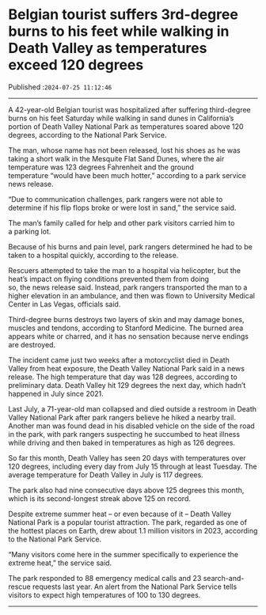 # Belgian tourist suffers 3rd-degree burns to his feet while walking in Death Valley as temperatures exceed 120 degrees

Published :`2024-07-25 11:12:46`

---

A 42-year-old Belgian tourist was hospitalized after suffering third-degree burns on his feet Saturday while walking in sand dunes in California’s portion of Death Valley National Park as temperatures soared above 120 degrees, according to the National Park Service.

The man, whose name has not been released, lost his shoes as he was taking a short walk in the Mesquite Flat Sand Dunes, where the air temperature was 123 degrees Fahrenheit and the ground temperature “would have been much hotter,” according to a park service news release.

“Due to communication challenges, park rangers were not able to determine if his flip flops broke or were lost in sand,” the service said.

The man’s family called for help and other park visitors carried him to a parking lot.

Because of his burns and pain level, park rangers determined he had to be taken to a hospital quickly, according to the release.

Rescuers attempted to take the man to a hospital via helicopter, but the heat’s impact on flying conditions prevented them from doing so, the news release said. Instead, park rangers transported the man to a higher elevation in an ambulance, and then was flown to University Medical Center in Las Vegas, officials said.

Third-degree burns destroys two layers of skin and may damage bones, muscles and tendons, according to Stanford Medicine. The burned area appears white or charred, and it has no sensation because nerve endings are destroyed.

The incident came just two weeks after a motorcyclist died in Death Valley from heat exposure, the Death Valley National Park said in a news release. The high temperature that day was 128 degrees, according to preliminary data. Death Valley hit 129 degrees the next day, which hadn’t happened in July since 2021.

Last July, a 71-year-old man collapsed and died outside a restroom in Death Valley National Park after park rangers believe he hiked a nearby trail. Another man was found dead in his disabled vehicle on the side of the road in the park, with park rangers suspecting he succumbed to heat illness while driving and then baked in temperatures as high as 126 degrees.

So far this month, Death Valley has seen 20 days with temperatures over 120 degrees, including every day from July 15 through at least Tuesday. The average temperature for Death Valley in July is 117 degrees.

The park also had nine consecutive days above 125 degrees this month, which is its second-longest streak above 125 on record.

Despite extreme summer heat – or even because of it – Death Valley National Park is a popular tourist attraction. The park, regarded as one of the hottest places on Earth, drew about 1.1 million visitors in 2023, according to the National Park Service.

“Many visitors come here in the summer specifically to experience the extreme heat,” the service said.

The park responded to 88 emergency medical calls and 23 search-and-rescue requests last year. An alert from the National Park Service tells visitors to expect high temperatures of 100 to 130 degrees.

---

